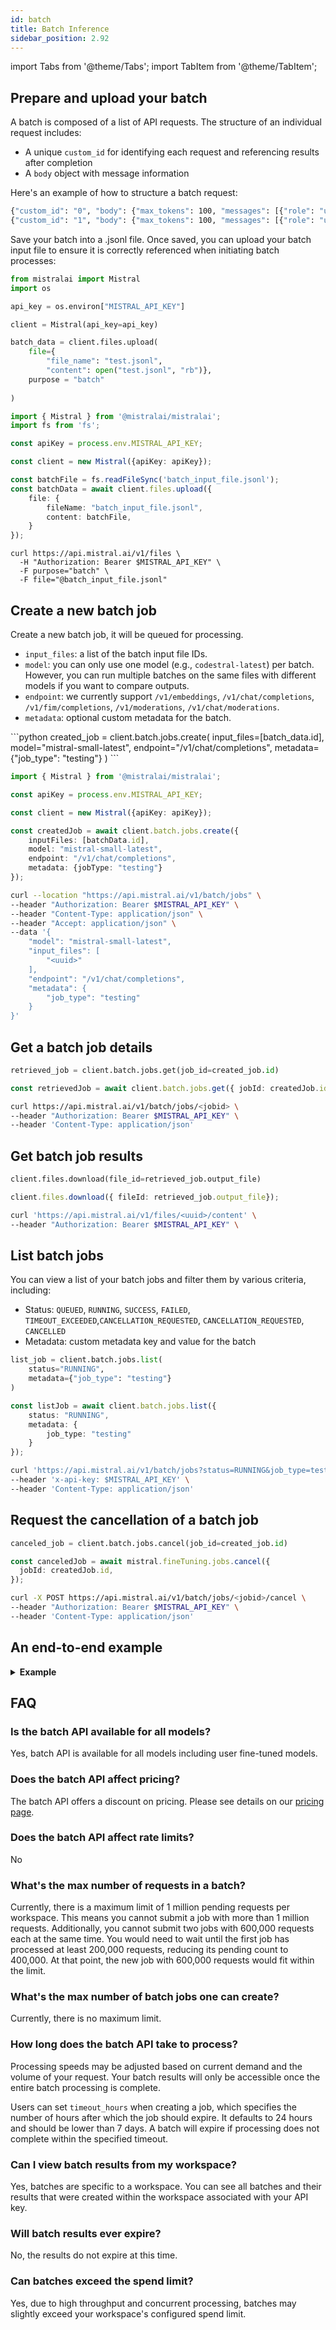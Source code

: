 ```yaml
---
id: batch
title: Batch Inference
sidebar_position: 2.92
---
```

import Tabs from '@theme/Tabs';
import TabItem from '@theme/TabItem';

## Prepare and upload your batch

A batch is composed of a list of API requests. The structure of an individual request includes:

- A unique `custom_id` for identifying each request and referencing results after completion 
- A `body` object with message information 

Here's an example of how to structure a batch request:

```bash
{"custom_id": "0", "body": {"max_tokens": 100, "messages": [{"role": "user", "content": "What is the best French cheese?"}]}}
{"custom_id": "1", "body": {"max_tokens": 100, "messages": [{"role": "user", "content": "What is the best French wine?"}]}}
```

Save your batch into a .jsonl file. Once saved, you can upload your batch input file to ensure it is correctly referenced when initiating batch processes: 

<Tabs groupId="code">
  <TabItem value="python" label="python" default>

```python
from mistralai import Mistral
import os

api_key = os.environ["MISTRAL_API_KEY"]

client = Mistral(api_key=api_key)

batch_data = client.files.upload(
    file={
        "file_name": "test.jsonl",
        "content": open("test.jsonl", "rb")},
    purpose = "batch"
    
)
```

  </TabItem>
  <TabItem value="typescript" label="typescript">

```typescript
import { Mistral } from '@mistralai/mistralai';
import fs from 'fs';

const apiKey = process.env.MISTRAL_API_KEY;

const client = new Mistral({apiKey: apiKey});

const batchFile = fs.readFileSync('batch_input_file.jsonl');
const batchData = await client.files.upload({
    file: {
        fileName: "batch_input_file.jsonl",
        content: batchFile,
    }
});
```

  </TabItem>
  <TabItem value="curl" label="curl">

```curl
curl https://api.mistral.ai/v1/files \
  -H "Authorization: Bearer $MISTRAL_API_KEY" \
  -F purpose="batch" \
  -F file="@batch_input_file.jsonl"
```

  </TabItem>
</Tabs>


## Create a new batch job 
Create a new batch job, it will be queued for processing.

- `input_files`: a list of the batch input file IDs. 
- `model`: you can only use one model (e.g., `codestral-latest`) per batch. However, you can run multiple batches on the same files with different models if you want to compare outputs.
- `endpoint`: we currently support `/v1/embeddings`, `/v1/chat/completions`, `/v1/fim/completions`, `/v1/moderations`, `/v1/chat/moderations`.
- `metadata`: optional custom metadata for the batch.

<Tabs groupId="code">
  <TabItem value="python" label="python" default>
```python
created_job = client.batch.jobs.create(
    input_files=[batch_data.id],
    model="mistral-small-latest",
    endpoint="/v1/chat/completions",
    metadata={"job_type": "testing"}
)
```
  </TabItem>
  <TabItem value="typescript" label="typescript">

```typescript
import { Mistral } from '@mistralai/mistralai';

const apiKey = process.env.MISTRAL_API_KEY;

const client = new Mistral({apiKey: apiKey});

const createdJob = await client.batch.jobs.create({
    inputFiles: [batchData.id],
    model: "mistral-small-latest",
    endpoint: "/v1/chat/completions",
    metadata: {jobType: "testing"}
});
```
  </TabItem>

  <TabItem value="curl" label="curl">

```bash
curl --location "https://api.mistral.ai/v1/batch/jobs" \
--header "Authorization: Bearer $MISTRAL_API_KEY" \
--header "Content-Type: application/json" \
--header "Accept: application/json" \
--data '{
    "model": "mistral-small-latest",
    "input_files": [
        "<uuid>"
    ],
    "endpoint": "/v1/chat/completions",
    "metadata": {
        "job_type": "testing"
    }
}'
```
  </TabItem>
</Tabs>


## Get a batch job details 

<Tabs groupId="code">
  <TabItem value="python" label="python" default>

```python
retrieved_job = client.batch.jobs.get(job_id=created_job.id)
```

  </TabItem>
  <TabItem value="typescript" label="typescript">

```typescript
const retrievedJob = await client.batch.jobs.get({ jobId: createdJob.id}); 
```

  </TabItem>
  <TabItem value="curl" label="curl">

```bash
curl https://api.mistral.ai/v1/batch/jobs/<jobid> \
--header "Authorization: Bearer $MISTRAL_API_KEY" \
--header 'Content-Type: application/json'
```

  </TabItem>
</Tabs>

## Get batch job results
<Tabs groupId="code">
  <TabItem value="python" label="python" default>

```python
client.files.download(file_id=retrieved_job.output_file)
```

  </TabItem>
  <TabItem value="typescript" label="typescript">

```typescript
client.files.download({ fileId: retrieved_job.output_file}); 
```

  </TabItem>
  <TabItem value="curl" label="curl">

```bash
curl 'https://api.mistral.ai/v1/files/<uuid>/content' \
--header "Authorization: Bearer $MISTRAL_API_KEY" \
```

  </TabItem>
</Tabs>

## List batch jobs 
You can view a list of your batch jobs and filter them by various criteria, including:

- Status: `QUEUED`,
`RUNNING`, `SUCCESS`, `FAILED`, `TIMEOUT_EXCEEDED`,`CANCELLATION_REQUESTED`, `CANCELLATION_REQUESTED`,
`CANCELLED`
- Metadata: custom metadata key and value for the batch

<Tabs groupId="code">
  <TabItem value="python" label="python" default>

```python
list_job = client.batch.jobs.list(
    status="RUNNING",   
    metadata={"job_type": "testing"}
)
```

  </TabItem>
  <TabItem value="typescript" label="typescript">

```typescript
const listJob = await client.batch.jobs.list({ 
    status: "RUNNING",
    metadata: {
        job_type: "testing"
    }
});
```

  </TabItem>
  <TabItem value="curl" label="curl">

```bash
curl 'https://api.mistral.ai/v1/batch/jobs?status=RUNNING&job_type=testing'\
--header 'x-api-key: $MISTRAL_API_KEY' \
--header 'Content-Type: application/json'
```

  </TabItem>
</Tabs>


## Request the cancellation of a batch job

<Tabs groupId="code">
  <TabItem value="python" label="python" default>

```python
canceled_job = client.batch.jobs.cancel(job_id=created_job.id)
```

  </TabItem>
  <TabItem value="typescript" label="typescript">

```typescript
const canceledJob = await mistral.fineTuning.jobs.cancel({
  jobId: createdJob.id,
});
```

  </TabItem>
  <TabItem value="curl" label="curl">

```bash
curl -X POST https://api.mistral.ai/v1/batch/jobs/<jobid>/cancel \
--header "Authorization: Bearer $MISTRAL_API_KEY" \
--header 'Content-Type: application/json'
```

  </TabItem>
</Tabs>

## An end-to-end example

<details>
<summary><b>Example</b></summary>

```python
import argparse
import json
import os
import random
import time
from io import BytesIO

import httpx
from mistralai import File, Mistral


def create_client():
    """
    Create a Mistral client using the API key from environment variables.

    Returns:
        Mistral: An instance of the Mistral client.
    """
    return Mistral(api_key=os.environ["MISTRAL_API_KEY"])

def generate_random_string(start, end):
    """
    Generate a random string of variable length.

    Args:
        start (int): Minimum length of the string.
        end (int): Maximum length of the string.

    Returns:
        str: A randomly generated string.
    """
    length = random.randrange(start, end)
    return ' '.join(random.choices('abcdefghijklmnopqrstuvwxyz', k=length))

def print_stats(batch_job):
    """
    Print the statistics of the batch job.

    Args:
        batch_job: The batch job object containing job statistics.
    """
    print(f"Total requests: {batch_job.total_requests}")
    print(f"Failed requests: {batch_job.failed_requests}")
    print(f"Successful requests: {batch_job.succeeded_requests}")
    print(
        f"Percent done: {round((batch_job.succeeded_requests + batch_job.failed_requests) / batch_job.total_requests, 4) * 100}")


def create_input_file(client, num_samples):
    """
    Create an input file for the batch job.

    Args:
        client (Mistral): The Mistral client instance.
        num_samples (int): Number of samples to generate.

    Returns:
        File: The uploaded input file object.
    """
    buffer = BytesIO()
    for idx in range(num_samples):
        request = {
            "custom_id": str(idx),
            "body": {
                "max_tokens": random.randint(10, 1000),
                "messages": [{"role": "user", "content": generate_random_string(100, 5000)}]
            }
        }
        buffer.write(json.dumps(request).encode("utf-8"))
        buffer.write("\n".encode("utf-8"))
    return client.files.upload(file=File(file_name="file.jsonl", content=buffer.getvalue()), purpose="batch")


def run_batch_job(client, input_file, model):
    """
    Run a batch job using the provided input file and model.

    Args:
        client (Mistral): The Mistral client instance.
        input_file (File): The input file object.
        model (str): The model to use for the batch job.

    Returns:
        BatchJob: The completed batch job object.
    """
    batch_job = client.batch.jobs.create(
        input_files=[input_file.id],
        model=model,
        endpoint="/v1/chat/completions",
        metadata={"job_type": "testing"}
    )

    while batch_job.status in ["QUEUED", "RUNNING"]:
        batch_job = client.batch.jobs.get(job_id=batch_job.id)
        print_stats(batch_job)
        time.sleep(1)

    print(f"Batch job {batch_job.id} completed with status: {batch_job.status}")
    return batch_job


def download_file(client, file_id, output_path):
    """
    Download a file from the Mistral server.

    Args:
        client (Mistral): The Mistral client instance.
        file_id (str): The ID of the file to download.
        output_path (str): The path where the file will be saved.
    """
    if file_id is not None:
        print(f"Downloading file to {output_path}")
        output_file = client.files.download(file_id=file_id)
        with open(output_path, "w") as f:
            for chunk in output_file.stream:
                f.write(chunk.decode("utf-8"))
        print(f"Downloaded file to {output_path}")


def main(num_samples, success_path, error_path, model):
    """
    Main function to run the batch job.

    Args:
        num_samples (int): Number of samples to process.
        success_path (str): Path to save successful outputs.
        error_path (str): Path to save error outputs.
        model (str): Model name to use.
    """
    client = create_client()
    input_file = create_input_file(client, num_samples)
    print(f"Created input file {input_file}")

    batch_job = run_batch_job(client, input_file, model)
    print(f"Job duration: {batch_job.completed_at - batch_job.created_at} seconds")
    download_file(client, batch_job.error_file, error_path)
    download_file(client, batch_job.output_file, success_path)


if __name__ == "__main__":
    parser = argparse.ArgumentParser(description="Run Mistral AI batch job")
    parser.add_argument("--num_samples", type=int, default=100, help="Number of samples to process")
    parser.add_argument("--success_path", type=str, default="output.jsonl", help="Path to save successful outputs")
    parser.add_argument("--error_path", type=str, default="error.jsonl", help="Path to save error outputs")
    parser.add_argument("--model", type=str, default="codestral-latest", help="Model name to use")

    args = parser.parse_args()

    main(args.num_samples, args.success_path, args.error_path, args.model)
```
</details>

## FAQ

### Is the batch API available for all models?
Yes, batch API is available for all models including user fine-tuned models. 

### Does the batch API affect pricing?
The batch API offers a discount on pricing. Please see details on our [pricing page](https://mistral.ai/technology/#pricing).

### Does the batch API affect rate limits?
No

### What's the max number of requests in a batch?
Currently, there is a maximum limit of 1 million pending requests per workspace. This means you cannot submit a job with more than 1 million requests. Additionally, you cannot submit two jobs with 600,000 requests each at the same time. You would need to wait until the first job has processed at least 200,000 requests, reducing its pending count to 400,000. At that point, the new job with 600,000 requests would fit within the limit.

### What's the max number of batch jobs one can create? 
Currently, there is no maximum limit. 

### How long does the batch API take to process? 
Processing speeds may be adjusted based on current demand and the volume of your request. Your batch results will only be accessible once the entire batch processing is complete.

Users can set `timeout_hours` when creating a job, which specifies the number of hours after which the job should expire. It defaults to 24 hours and should be lower than 7 days. A batch will expire if processing does not complete within the specified timeout.

### Can I view batch results from my workspace?
Yes, batches are specific to a workspace. You can see all batches and their results that were created within the workspace associated with your API key.

### Will batch results ever expire?
No, the results do not expire at this time.

### Can batches exceed the spend limit?
Yes, due to high throughput and concurrent processing, batches may slightly exceed your workspace's configured spend limit.
